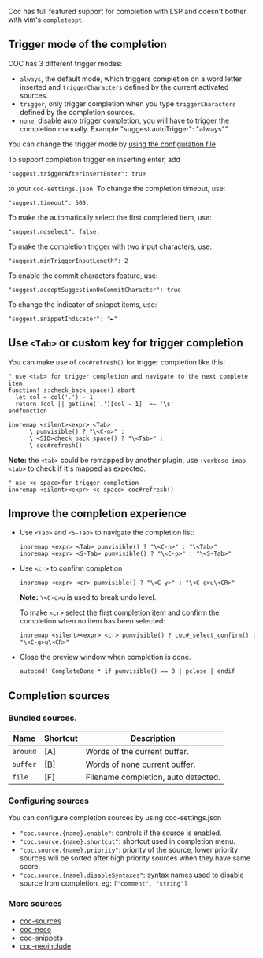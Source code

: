 Coc has full featured support for completion with LSP and doesn't bother with vim's `completeopt`.

## Trigger mode of the completion

COC has 3 different trigger modes:

* `always`, the default mode, which triggers completion on a word letter inserted and `triggerCharacters` defined by the current activated sources.
* `trigger`, only trigger completion when you type `triggerCharacters` defined by the completion sources.
* `none`, disable auto trigger completion, you will have to trigger the completion manually.
Example
    "suggest.autoTrigger": "always""

You can change the trigger mode by [using the configuration file](https://github.com/neoclide/coc.nvim/wiki/Using-the-configuration-file)

To support completion trigger on inserting enter, add
  
    "suggest.triggerAfterInsertEnter": true

to your `coc-settings.json`.
To change the completion timeout, use:
 
    "suggest.timeout": 500,

To make the automatically select the first completed item, use: 

	"suggest.noselect": false,

To make the completion trigger with two input characters, use: 

	"suggest.minTriggerInputLength": 2

To enable the commit characters feature, use: 

	"suggest.acceptSuggestionOnCommitCharacter": true

To change the indicator of snippet items, use:

	"suggest.snippetIndicator": "►"

## Use `<Tab>` or custom key for trigger completion

You can make use of `coc#refresh()` for trigger completion like this:

``` vim
" use <tab> for trigger completion and navigate to the next complete item
function! s:check_back_space() abort
  let col = col('.') - 1
  return !col || getline('.')[col - 1]  =~ '\s'
endfunction

inoremap <silent><expr> <Tab>
      \ pumvisible() ? "\<C-n>" :
      \ <SID>check_back_space() ? "\<Tab>" :
      \ coc#refresh()
```

**Note:** the `<tab>` could be remapped by another plugin, use `:verbose imap <tab>` to check if it's mapped as expected.

``` vim
" use <c-space>for trigger completion
inoremap <silent><expr> <c-space> coc#refresh()
```

## Improve the completion experience

* Use `<Tab>` and `<S-Tab>` to navigate the completion list:

   ``` vim
   inoremap <expr> <Tab> pumvisible() ? "\<C-n>" : "\<Tab>"
   inoremap <expr> <S-Tab> pumvisible() ? "\<C-p>" : "\<S-Tab>"
   ```

* Use `<cr>` to confirm completion
    ``` vim
    inoremap <expr> <cr> pumvisible() ? "\<C-y>" : "\<C-g>u\<CR>"
    ```
  **Note:** `\<C-g>u` is used to break undo level.
   
  To make `<cr>` select the first completion item and confirm the completion when no item has been selected:
    ``` vim
    inoremap <silent><expr> <cr> pumvisible() ? coc#_select_confirm() : "\<C-g>u\<CR>"
    ```


* Close the preview window when completion is done.
    ``` vim
    autocmd! CompleteDone * if pumvisible() == 0 | pclose | endif
    ```
## Completion sources

### Bundled sources.

Name         |Shortcut| Description                                             
------------ |--------| -------------                                           
`around`     |[A]     |Words of the current buffer.                                
`buffer`     |[B]     |Words of none current buffer.                           
`file`       |[F]     |Filename completion, auto detected.  

### Configuring sources

You can configure completion sources by using coc-settings.json

* `"coc.source.{name}.enable"`: controls if the source is enabled.
* `"coc.source.{name}.shortcut"`: shortcut used in completion menu.
* `"coc.source.{name}.priority"`: priority of the source, lower priority sources will be sorted after high priority sources when they have same score.
* `"coc.source.{name}.disableSyntaxes"`: syntax names used to disable source from completion, eg: `["comment", "string"]`        

### More sources

* [coc-sources](https://github.com/neoclide/coc-sources)
* [coc-neco](https://github.com/neoclide/coc-neco)
* [coc-snippets](https://github.com/neoclide/coc-snippets)
* [coc-neoinclude](https://github.com/jsfaint/coc-neoinclude)
